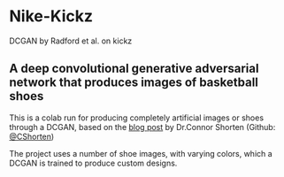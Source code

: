 # Nike-Kickz
DCGAN by Radford et al. on kickz

## A deep convolutional generative adversarial network that produces images of basketball shoes

This is a colab run for producing completely artificial images or shoes through a DCGAN, based on the [blog post](https://medium.com/@connorshorten300/generating-basketball-shoes-with-dcgans-6cd72d521c01) by Dr.Connor Shorten (Github: [@CShorten](https://github.com/CShorten))

The project uses a number of shoe images, with varying colors, which a DCGAN is trained to produce custom designs. 

<!--So as a clever twist to get the bespoke dataset into a format that the DCGAN expects - a NumPy shape of (140, 45, 45, 3) - the images needed to be decomposed to their raw pixel values, and then persisted by storing them as an array in NumPy's uncompressed NPZ format. The 140 images Connor uses with both the testing and training sets combined come out to 1.6MB on disk.

<!--After training the DCGAN over a run of 10,000 iterations with fairly simple generator and discriminator models, the following progression is achieved:


